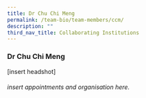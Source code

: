 ```yaml
---
title: Dr Chu Chi Meng
permalink: /team-bio/team-members/ccm/
description: ""
third_nav_title: Collaborating Institutions
---
```

### Dr Chu Chi Meng

[insert headshot]
###### insert appointments and organisation here.